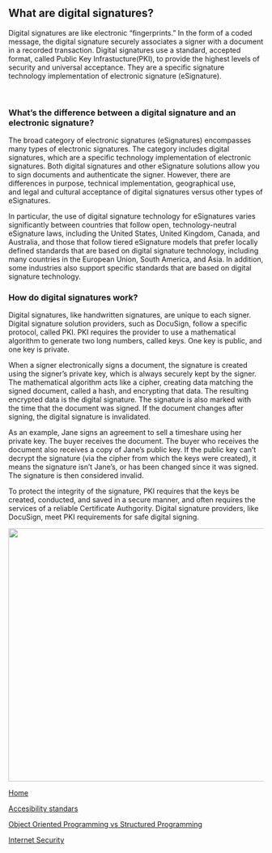 <h2 class="section-title">What are digital signatures?</h2>
<p class="intro anchor-tabs">Digital signatures are like electronic &ldquo;fingerprints.&rdquo; In the form of a coded message, the digital signature securely associates a signer with a document in a recorded transaction. Digital signatures use a standard, accepted format, called<span>&nbsp;Public Key Infrastucture(PKI)</span>, to provide the highest levels of security and universal acceptance. They are a specific signature technology implementation of electronic signature (eSignature).</p>
<div class="separator__up">&nbsp;</div>
<h3 class="no-top-margin">What&rsquo;s the difference between a digital signature and an electronic signature?</h3>
<p class="section-subtitle">The broad category of electronic signatures (eSignatures) encompasses many types of electronic signatures. The category includes digital signatures, which are a specific technology implementation of electronic signatures. Both digital signatures and other eSignature solutions allow you to sign documents and authenticate the signer. However, there are differences in purpose, technical implementation, geographical use, and<span>&nbsp;legal</span><span>&nbsp;</span>and cultural acceptance of digital signatures versus other types of eSignatures.</p>
<p class="section-subtitle">In particular, the use of digital signature technology for eSignatures varies significantly between countries that follow open, technology-neutral eSignature laws, including the United States, United Kingdom, Canada, and Australia, and those that follow tiered eSignature models that prefer locally defined standards that are based on digital signature technology, including many countries in the European Union, South America, and Asia. In addition, some industries also support specific standards that are based on digital signature technology.</p>
<h3 class="no-top-margin">How do digital signatures work?</h3>
<p class="section-subtitle anchor-tabs">Digital signatures, like handwritten signatures, are unique to each signer. Digital signature solution providers, such as DocuSign, follow a specific protocol, called<span>&nbsp;PKI</span>. PKI requires the provider to use a mathematical algorithm to generate two long numbers, called keys. One key is public, and one key is private.</p>
<p class="section-subtitle">When a signer electronically signs a document, the signature is created using the signer&rsquo;s private key, which is always securely kept by the signer. The mathematical algorithm acts like a cipher, creating data matching the signed document, called a hash, and encrypting that data. The resulting encrypted data is the digital signature. The signature is also marked with the time that the document was signed. If the document changes after signing, the digital signature is invalidated.</p>
<p class="section-subtitle">As an example, Jane signs an agreement to sell a timeshare using her private key. The buyer receives the document. The buyer who receives the document also receives a copy of Jane&rsquo;s public key. If the public key can&rsquo;t decrypt the signature (via the cipher from which the keys were created), it means the signature isn&rsquo;t Jane&rsquo;s, or has been changed since it was signed. The signature is then considered invalid.</p>
<p class="section-subtitle">To protect the integrity of the signature, PKI requires that the keys be created, conducted, and saved in a secure manner, and often requires the services of a reliable Certificate Authgority. Digital signature providers, like DocuSign, meet PKI requirements for safe digital signing.</p>
<p><img height="500" width="940" class="media-element file-default" data-delta="3" src="https://www.docusign.com/sites/default/files/ds_subpage_diagram2.svg" alt="" /></p>
<p><a href="https://4355921.github.io/cybersecurity_web/">Home</a></p>
<p><a href="https://4355921.github.io/cybersecurity_web/accesibility_standars.html">Accesibility standars</a></p>
<p><a href="https://4355921.github.io/cybersecurity_web/oop_vs_sp.html">Object Oriented Programming vs Structured Programming</a></p>
<p><a href="https://4355921.github.io/cybersecurity_web/internet_security.html">Internet Security</a></p>
